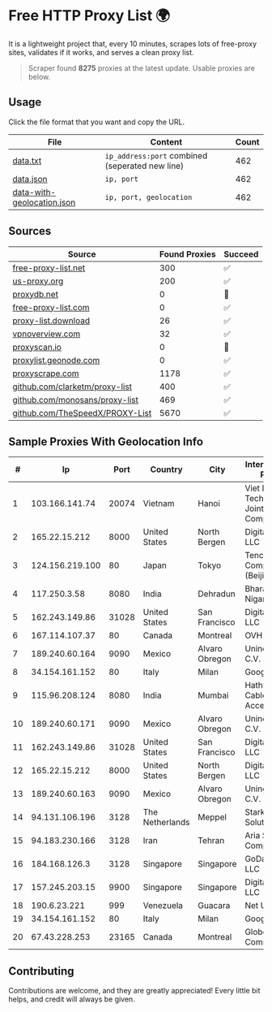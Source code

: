 
# Free HTTP Proxy List 🌍

It is a lightweight project that, every 10 minutes, scrapes lots of free-proxy sites, validates if it works, and serves a clean proxy list.


> Scraper found **8275** proxies at the latest update. Usable proxies are below.

## Usage

Click the file format that you want and copy the URL.


|File|Content|Count|
|----|-------|-----|
|[data.txt](https://raw.githubusercontent.com/themiralay/Proxy-List-World/master/data.txt)|`ip_address:port` combined (seperated new line)|462|
|[data.json](https://raw.githubusercontent.com/themiralay/Proxy-List-World/master/data.json)|`ip, port`|462|
|[data-with-geolocation.json](https://raw.githubusercontent.com/themiralay/Proxy-List-World/master/data-with-geolocation.json)|`ip, port, geolocation`|462|

## Sources

|Source|Found Proxies|Succeed|
|------|-------------|-------|
|[free-proxy-list.net](https://free-proxy-list.net)|300|✅|
|[us-proxy.org](https://www.us-proxy.org)|200|✅|
|[proxydb.net](http://proxydb.net)|0|🚫|
|[free-proxy-list.com](https://free-proxy-list.com/?page=&port=&type%5B%5D=http&type%5B%5D=https&up_time=0&search=Search)|0|✅|
|[proxy-list.download](https://www.proxy-list.download/HTTP)|26|✅|
|[vpnoverview.com](https://vpnoverview.com/privacy/anonymous-browsing/free-proxy-servers)|32|✅|
|[proxyscan.io](https://www.proxyscan.io)|0|🚫|
|[proxylist.geonode.com](https://proxylist.geonode.com/api/proxy-list?limit=300&page=1&sort_by=lastChecked&sort_type=desc&protocols=http,https)|0|✅|
|[proxyscrape.com](https://api.proxyscrape.com/v2/?request=displayproxies&protocol=http&timeout=10000&country=all&ssl=all&anonymity=all)|1178|✅|
|[github.com/clarketm/proxy-list](https://raw.githubusercontent.com/clarketm/proxy-list/master/proxy-list-raw.txt)|400|✅|
|[github.com/monosans/proxy-list](https://raw.githubusercontent.com/monosans/proxy-list/main/proxies/http.txt)|469|✅|
|[github.com/TheSpeedX/PROXY-List](https://raw.githubusercontent.com/TheSpeedX/PROXY-List/master/http.txt)|5670|✅|


## Sample Proxies With Geolocation Info

|#|Ip|Port|Country|City|Internet Service Provider|
|-|--|----|-------|----|-------------------------|
|1|103.166.141.74|20074|Vietnam|Hanoi|Viet NAM Cloud Technology Joint Stock Company|
|2|165.22.15.212|8000|United States|North Bergen|DigitalOcean, LLC|
|3|124.156.219.100|80|Japan|Tokyo|Tencent Cloud Computing (Beijing) Co|
|4|117.250.3.58|8080|India|Dehradun|Bharat Sanchar Nigam Ltd|
|5|162.243.149.86|31028|United States|San Francisco|DigitalOcean, LLC|
|6|167.114.107.37|80|Canada|Montreal|OVH SAS|
|7|189.240.60.164|9090|Mexico|Alvaro Obregon|Uninet S.A. de C.V.|
|8|34.154.161.152|80|Italy|Milan|Google LLC|
|9|115.96.208.124|8080|India|Mumbai|Hathway IP over Cable Internet Access|
|10|189.240.60.171|9090|Mexico|Alvaro Obregon|Uninet S.A. de C.V.|
|11|162.243.149.86|31028|United States|San Francisco|DigitalOcean, LLC|
|12|165.22.15.212|8000|United States|North Bergen|DigitalOcean, LLC|
|13|189.240.60.163|9090|Mexico|Alvaro Obregon|Uninet S.A. de C.V.|
|14|94.131.106.196|3128|The Netherlands|Meppel|Stark Industries Solutions LTD|
|15|94.183.230.166|3128|Iran|Tehran|Aria Shatel Company Ltd|
|16|184.168.126.3|3128|Singapore|Singapore|GoDaddy.com, LLC|
|17|157.245.203.15|9900|Singapore|Singapore|DigitalOcean, LLC|
|18|190.6.23.221|999|Venezuela|Guacara|Net Uno|
|19|34.154.161.152|80|Italy|Milan|Google LLC|
|20|67.43.228.253|23165|Canada|Montreal|GloboTech Communications|



## Contributing

Contributions are welcome, and they are greatly appreciated! Every
little bit helps, and credit will always be given.

